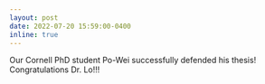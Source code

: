 ```yaml
---
layout: post
date: 2022-07-20 15:59:00-0400
inline: true
---
```


Our Cornell PhD student Po-Wei successfully defended his thesis! Congratulations Dr. Lo!!!
